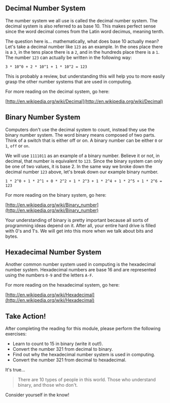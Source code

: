 ## Decimal Number System

The number system we all use is called the decimal number system. The decimal system is also referred to as base 10. This makes perfect sense since the word decimal comes from the Latin word decimus, meaning tenth.

The question here is... mathematically, what does base 10 actually mean? Let's take a decimal number like `123` as an example. In the ones place there is a `3`, in the tens place there is a `2`, and in the hundreds place there is a `1`. The number `123` can actually be written in the following way:

```
3 * 10^0 + 2 * 10^1 + 1 * 10^2 = 123
```

This is probably a review, but understanding this will help you to more easily grasp the other number systems that are used in computing.

For more reading on the decimal system, go here:

[http://en.wikipedia.org/wiki/Decimal](http://en.wikipedia.org/wiki/Decimal)

## Binary Number System

Computers don't use the decimal system to count, instead they use the binary number system. The word binary means composed of two parts. Think of a switch that is either off or on. A binary number can be either `0` or `1`, `off` or `on`.

We will use `1111011` as an example of a binary number. Believe it or not, in decimal, that number is equivalent to `123`. Since the binary system can only be one of two values, it is base 2. In the same way we broke down the decimal number `123` above, let's break down our example binary number.

```
1 * 2^0 + 1 * 2^1 + 0 * 2^2 + 1 * 2^3 + 1 * 2^4 + 1 * 2^5 + 1 * 2^6 = 123
```

For more reading on the binary system, go here:

[http://en.wikipedia.org/wiki/Binary_number](http://en.wikipedia.org/wiki/Binary_number)

Your understanding of binary is pretty important because all sorts of programming ideas depend on it. After all, your entire hard drive is filled with 0's and 1's. We will get into this more when we talk about bits and bytes.

## Hexadecimal Number System

Another common number system used in computing is the hexadecimal number system. Hexadecimal numbers are base 16 and are represented using the numbers `0-9` and the letters `A-F`.

For more reading on the hexadecimal system, go here:

[http://en.wikipedia.org/wiki/Hexadecimal](http://en.wikipedia.org/wiki/Hexadecimal)

## Take Action!

After completing the reading for this module, please perform the following exercises:

- Learn to count to 15 in binary (write it out!).
- Convert the number 321 from decimal to binary.
- Find out why the hexadecimal number system is used in computing.
- Convert the number 321 from decimal to hexadecimal.

It's true...

> There are 10 types of people in this world. Those who understand binary, and those who don't.

Consider yourself in the know!